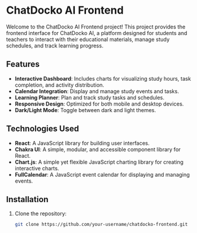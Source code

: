 # ChatDocko AI Frontend

Welcome to the ChatDocko AI Frontend project! This project provides the frontend interface for ChatDocko AI, a platform designed for students and teachers to interact with their educational materials, manage study schedules, and track learning progress.

## Features

- **Interactive Dashboard**: Includes charts for visualizing study hours, task completion, and activity distribution.
- **Calendar Integration**: Display and manage study events and tasks.
- **Learning Planner**: Plan and track study tasks and schedules.
- **Responsive Design**: Optimized for both mobile and desktop devices.
- **Dark/Light Mode**: Toggle between dark and light themes.

## Technologies Used

- **React**: A JavaScript library for building user interfaces.
- **Chakra UI**: A simple, modular, and accessible component library for React.
- **Chart.js**: A simple yet flexible JavaScript charting library for creating interactive charts.
- **FullCalendar**: A JavaScript event calendar for displaying and managing events.

## Installation

1. Clone the repository:
   ```sh
   git clone https://github.com/your-username/chatdocko-frontend.git
